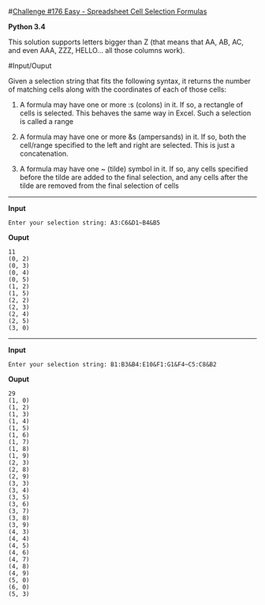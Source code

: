 #[Challenge #176 Easy - Spreadsheet Cell Selection Formulas](http://www.reddit.com/r/dailyprogrammer/comments/2dvc81/8182014_challenge_176_easy_spreadsheet_developer/)

**Python 3.4**

This solution supports letters bigger than Z (that means that AA, AB, AC, and even AAA, ZZZ, HELLO... all those columns work).

#Input/Ouput

Given a selection string that fits the following syntax, it returns the number of matching cells along with the coordinates of each of those cells:

1. A formula may have one or more :s (colons) in it. If so, a rectangle of cells is selected. This behaves the same way in Excel. Such a selection is called a range

2. A formula may have one or more &s (ampersands) in it. If so, both the cell/range specified to the left and right are selected. This is just a concatenation.

3. A formula may have one ~ (tilde) symbol in it. If so, any cells specified before the tilde are added to the final selection, and any cells after the tilde are removed from the final selection of cells

***

**Input**

    Enter your selection string: A3:C6&D1~B4&B5

**Ouput**

    11
    (0, 2)
    (0, 3)
    (0, 4)
    (0, 5)
    (1, 2)
    (1, 5)
    (2, 2)
    (2, 3)
    (2, 4)
    (2, 5)
    (3, 0)

***

**Input**

    Enter your selection string: B1:B3&B4:E10&F1:G1&F4~C5:C8&B2

**Ouput**

    29
    (1, 0)
    (1, 2)
    (1, 3)
    (1, 4)
    (1, 5)
    (1, 6)
    (1, 7)
    (1, 8)
    (1, 9)
    (2, 3)
    (2, 8)
    (2, 9)
    (3, 3)
    (3, 4)
    (3, 5)
    (3, 6)
    (3, 7)
    (3, 8)
    (3, 9)
    (4, 3)
    (4, 4)
    (4, 5)
    (4, 6)
    (4, 7)
    (4, 8)
    (4, 9)
    (5, 0)
    (6, 0)
    (5, 3)

